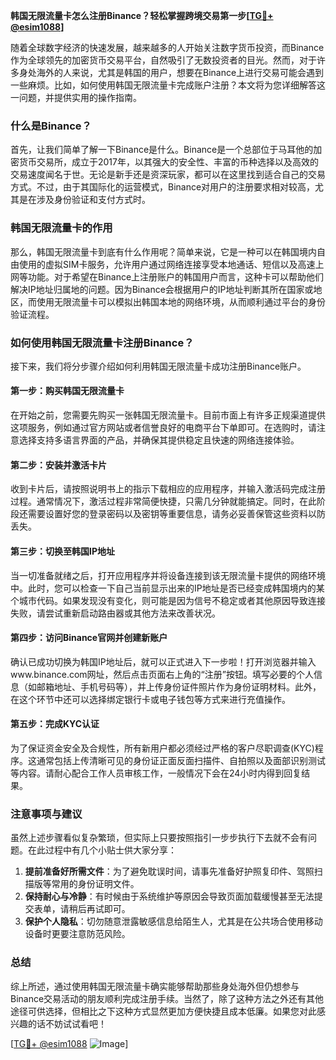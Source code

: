 **韩国无限流量卡怎么注册Binance？轻松掌握跨境交易第一步[[TG💪+ @esim1088](https://t.me/s/esim1088)]**

随着全球数字经济的快速发展，越来越多的人开始关注数字货币投资，而Binance作为全球领先的加密货币交易平台，自然吸引了无数投资者的目光。然而，对于许多身处海外的人来说，尤其是韩国的用户，想要在Binance上进行交易可能会遇到一些麻烦。比如，如何使用韩国无限流量卡完成账户注册？本文将为您详细解答这一问题，并提供实用的操作指南。

### 什么是Binance？

首先，让我们简单了解一下Binance是什么。Binance是一个总部位于马耳他的加密货币交易所，成立于2017年，以其强大的安全性、丰富的币种选择以及高效的交易速度闻名于世。无论是新手还是资深玩家，都可以在这里找到适合自己的交易方式。不过，由于其国际化的运营模式，Binance对用户的注册要求相对较高，尤其是在涉及身份验证和支付方式时。

### 韩国无限流量卡的作用

那么，韩国无限流量卡到底有什么作用呢？简单来说，它是一种可以在韩国境内自由使用的虚拟SIM卡服务，允许用户通过网络连接享受本地通话、短信以及高速上网等功能。对于希望在Binance上注册账户的韩国用户而言，这种卡可以帮助他们解决IP地址归属地的问题。因为Binance会根据用户的IP地址判断其所在国家或地区，而使用无限流量卡可以模拟出韩国本地的网络环境，从而顺利通过平台的身份验证流程。

### 如何使用韩国无限流量卡注册Binance？

接下来，我们将分步骤介绍如何利用韩国无限流量卡成功注册Binance账户。

#### 第一步：购买韩国无限流量卡

在开始之前，您需要先购买一张韩国无限流量卡。目前市面上有许多正规渠道提供这项服务，例如通过官方网站或者信誉良好的电商平台下单即可。在选购时，请注意选择支持多语言界面的产品，并确保其提供稳定且快速的网络连接体验。

#### 第二步：安装并激活卡片

收到卡片后，请按照说明书上的指示下载相应的应用程序，并输入激活码完成注册过程。通常情况下，激活过程非常简便快捷，只需几分钟就能搞定。同时，在此阶段还需要设置好您的登录密码以及密钥等重要信息，请务必妥善保管这些资料以防丢失。

#### 第三步：切换至韩国IP地址

当一切准备就绪之后，打开应用程序并将设备连接到该无限流量卡提供的网络环境中。此时，您可以检查一下自己当前显示出来的IP地址是否已经变成韩国境内的某个城市代码。如果发现没有变化，则可能是因为信号不稳定或者其他原因导致连接失败，请尝试重新启动路由器或其他方法来改善状况。

#### 第四步：访问Binance官网并创建新账户

确认已成功切换为韩国IP地址后，就可以正式进入下一步啦！打开浏览器并输入www.binance.com网址，然后点击页面右上角的“注册”按钮。填写必要的个人信息（如邮箱地址、手机号码等），并上传身份证件照片作为身份证明材料。此外，在这个环节中还可以选择绑定银行卡或电子钱包等方式来进行充值操作。

#### 第五步：完成KYC认证

为了保证资金安全及合规性，所有新用户都必须经过严格的客户尽职调查(KYC)程序。这通常包括上传清晰可见的身份证正面反面扫描件、自拍照以及面部识别测试等内容。请耐心配合工作人员审核工作，一般情况下会在24小时内得到回复结果。

### 注意事项与建议

虽然上述步骤看似复杂繁琐，但实际上只要按照指引一步步执行下去就不会有问题。在此过程中有几个小贴士供大家分享：

1. **提前准备好所需文件**：为了避免耽误时间，请事先准备好护照复印件、驾照扫描版等常用的身份证明文件。
2. **保持耐心与冷静**：有时候由于系统维护等原因会导致页面加载缓慢甚至无法提交表单，请稍后再试即可。
3. **保护个人隐私**：切勿随意泄露敏感信息给陌生人，尤其是在公共场合使用移动设备时更要注意防范风险。

### 总结

综上所述，通过使用韩国无限流量卡确实能够帮助那些身处海外但仍想参与Binance交易活动的朋友顺利完成注册手续。当然了，除了这种方法之外还有其他途径可供选择，但相比之下这种方式显然更加方便快捷且成本低廉。如果您对此感兴趣的话不妨试试看吧！

[[TG💪+ @esim1088](https://t.me/s/esim1088) ![Image](https://i.postimg.cc/4NQfJmqS/Snipaste-2025-05-13-00-14-12.png)]